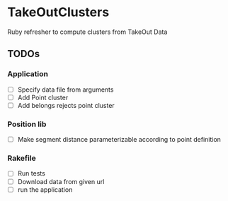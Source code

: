 # TakeOutClusters
Ruby refresher to compute clusters from TakeOut Data

## TODOs

### Application 
 - [ ] Specify data file from arguments
 - [ ] Add Point cluster
 - [ ] Add belongs rejects point cluster
 
 ### Position lib
 
 - [ ] Make segment distance parameterizable according to point definition

### Rakefile
 - [ ] Run tests
 - [ ] Download data from given url
 - [ ] run the application
